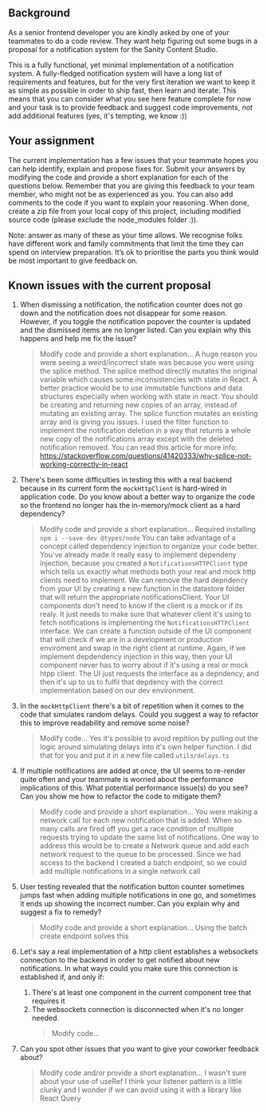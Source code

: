 ## Background

As a senior frontend developer you are kindly asked by one of your teammates to do a code review. They want help figuring out some bugs in a proposal for a notification system for the Sanity Content Studio.

This is a fully functional, yet minimal implementation of a notification system. A fully-fledged notification system will have a long list of requirements and features, but for the very first iteration we want to keep it as simple as possible in order to ship fast, then learn and iterate. This means that you can consider what you see here feature complete for now and your task is to provide feedback and suggest code improvements, _not_ add additional features (yes, it's tempting, we know :))

## Your assignment

The current implementation has a few issues that your teammate hopes you can help identify, explain and propose fixes for. Submit your answers by modifying the code and provide a short explanation for each of the questions below. Remember that you are giving this feedback to your team member, who might not be as experienced as you. You can also add comments to the code if you want to explain your reasoning. When done, create a zip file from your local copy of this project, including modified source code (please exclude the node_modules folder :)).

Note: answer as many of these as your time allows. We recognise folks have different work and family commitments that limit the time they can spend on interview preparation. It’s ok to prioritise the parts you think would be most important to give feedback on.

## Known issues with the current proposal

1. When dismissing a notification, the notification counter does not go down and the notification does not disappear for some reason. However, if you toggle the notification popover the counter is updated and the dismissed items are no longer listed. Can you explain why this happens and help me fix the issue?

   > Modify code and provide a short explanation…
   > A huge reason you were seeing a weird/incorrect state was because you were using the splice method. The splice method directly mutates the original variable which causes some inconsistencies with state in React.
   > A better practice would be to use immutable functions and data structures especially when working with state in react.
   > You should be creating and returning new copies of an array, instead of mutating an existing array. The splice function mutates an existing array and is giving you issues.
   > I used the filter function to implement the notification deletion in a way that returns a whole new copy of the notifications array except with the deleted notification removed.
   > You can read this article for more info: https://stackoverflow.com/questions/41420333/why-splice-not-working-correctly-in-react

2. There's been some difficulties in testing this with a real backend because in its current form the `mockHttpClient` is hard-wired in application code. Do you know about a better way to organize the code so the frontend no longer has the in-memory/mock client as a hard dependency?
   > Modify code and provide a short explanation…
   > Required installing `npm i --save-dev @types/node`
   > You can take advantage of a concept called dependency injection to organize your code better. You've already made it really easy to implement dependeny injection, because you created a `NotificationsHTTPClient` type which tells us exactly what methods both your real and mock http clients need to implement.
   > We can remove the hard depndency from your UI by creating a new function in the datastore folder that will return the appropriate notificationsClient. Your UI components don't need to know if the client is a mock or if its realy. It just needs to make sure that whatever client it's using to fetch notifications is implementing the `NotificationsHTTPClient` interface. We can create a function outside of the UI component that will check if we are in a development or production enviroment and swap in the right client at runtime. Again, if we implement depdendency injection in this way, then your UI component never has to worry about if it's using a real or mock htpp client. The UI just requests the interface as a depndency, and then it's up to us to fulfil that depdency with the correct implementation based on our dev environment.
3. In the `mockHttpClient` there's a bit of repetition when it comes to the code that simulates random delays. Could you suggest a way to refactor this to improve readability and remove some noise?
   > Modify code…
   > Yes it's possible to avoid repitiion by pulling out the logic around simulating delays into it's own helper function. I did that for you and put it in a new file called `utils/delays.ts`
4. If multiple notifications are added at once, the UI seems to re-render quite often and your teammate is worried about the performance implications of this. What potential performance issue(s) do you see? Can you show me how to refactor the code to mitigate them?
   > Modify code and provide a short explanation…
   > You were making a network call for each new notification that is added. When so many calls are fired off you get a race condition of multiple requests trying to update the same list of notifications. One way to address this would be to create a Network queue and add each network request to the queue to be processed. Since we had access to the backend I created a batch endpoint, so we could add multiple notifications in a single network call
5. User testing revealed that the notification button counter sometimes jumps fast when adding multiple notifications in one go, and sometimes it ends up showing the incorrect number. Can you explain why and suggest a fix to remedy?
   > Modify code and provide a short explanation…
   > Using the batch create endpoint solves this
6. Let's say a real implementation of a http client establishes a websockets connection to the backend in order to get notified about new notifications. In what ways could you make sure this connection is established if, and only if:
   1. There's at least one component in the current component tree that requires it
   2. The websockets connection is disconnected when it's no longer needed.
      > Modify code…
7. Can you spot other issues that you want to give your coworker feedback about?
   > Modify code and/or provide a short explanation…
   > I wasn't sure about your use of useRef
   > I think your listener pattern is a little clunky and I wonder if we can avoid using it with a library like React Query
